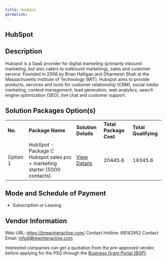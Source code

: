 ```yaml
---
title: HubSpot
permalink: 
---
```


## HubSpot

## Description

Hubspot is a SaaS provider for digital marketing (primarily inbound marketing, but also caters to outbound marketing), sales and customer service. Founded in 2006 by Brian Halligan and Dharmesh Shah at the Massachusetts Institute of Technology (MIT), Hubspot aims to provide products, services and tools for customer relationship (CRM), social media marketing, content management, lead generation, web analytics, search engine optimization (SEO), live chat and customer support.

## Solution Packages Option(s)

<table>
<tr>
<td><b>No.</b></td>
<td><b>Package Name</b></td>
<td><b>Solution Details</b></td>
<td><b>Total Package Cost</b></td>
<td><b>Total Qualifying</b></td>
</tr>
<tr>
<td>Option 1</td>
<td>HubSpot - Package C Hubspot sales pro + marketing starter (5000 contacts)</td>
<td><a href='https://www.gobusiness.gov.sg/images/psg/Brew_Interactive_20200255_Desensitised_Annex_3_Part_3.pdf'>View Details</a></td>
<td>20445.6</td>
<td>19345.6</td>
</tr>
</table>

## Mode and Schedule of Payment

 - Subscription or Leasing

## Vendor Information

 Web URL: https://brewinteractive.com/
Contact Hotline: 68142952 
Contact Email: info@Brewinteractive.com 


Interested companies can get a quotation from the pre-approved vendor, before applying for the PSG through the <a href='https://www.businessgrants.gov.sg/'>Business Grant Portal (BGP)</a>.
